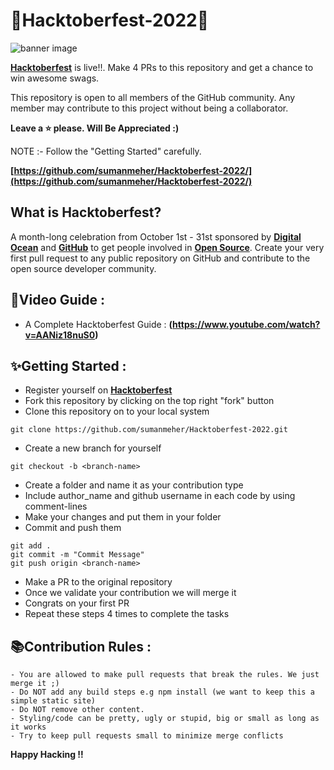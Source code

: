 # 🎉Hacktoberfest-2022🎉

![banner image](https://raw.githubusercontent.com/meerhamzadev/Hacktoberfest/main/assets/banner.jpg)

**[Hacktoberfest](https://hacktoberfest.digitalocean.com/)** is live!!. Make 4 PRs to this repository and get a chance to win awesome swags.

This repository is open to all members of the GitHub community. Any member may contribute to this project without being a collaborator.

**Leave a ⭐ please. Will Be Appreciated :)**
     
NOTE :- Follow the "Getting Started" carefully.

**[https://github.com/sumanmeher/Hacktoberfest-2022/](https://github.com/sumanmeher/Hacktoberfest-2022/)**

## What is Hacktoberfest?

A month-long celebration from October 1st - 31st sponsored by **[Digital Ocean](https://hacktoberfest.com/)** and **[GitHub](https://dev.to/this-is-learning/hacktoberfest-2022-is-almost-there-get-ready-4ifb)** to get people involved in **[Open Source](https://github.com/open-source)**. Create your very first pull request to any public repository on GitHub and contribute to the open source developer community.

## 📌Video Guide :
- A Complete Hacktoberfest Guide : **(https://www.youtube.com/watch?v=AANiz18nuS0)**

## ✨Getting Started :
- Register yourself on **[Hacktoberfest](https://hacktoberfest.digitalocean.com/)**
- Fork this repository by clicking on the top right "fork" button
- Clone this repository on to your local system

 ```terminal
 git clone https://github.com/sumanmeher/Hacktoberfest-2022.git
 ```
- Create a new branch for yourself
 ```terminal
 git checkout -b <branch-name>
 ```
- Create a folder and name it as your contribution type
- Include author_name and github username in each code by using comment-lines
- Make your changes and put them in your folder
- Commit and push them
 ```terminal
 git add .
 git commit -m "Commit Message"
 git push origin <branch-name>
 ```
- Make a PR to the original repository
- Once we validate your contribution we will merge it
- Congrats on your first PR
- Repeat these steps 4 times to complete the tasks

## 📚Contribution Rules :
```text
- You are allowed to make pull requests that break the rules. We just merge it ;)
- Do NOT add any build steps e.g npm install (we want to keep this a simple static site)
- Do NOT remove other content.
- Styling/code can be pretty, ugly or stupid, big or small as long as it works
- Try to keep pull requests small to minimize merge conflicts
```
**Happy Hacking !!**

